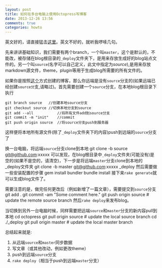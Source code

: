 ```yaml
---
layout: post
title: 如何在多台电脑上使用Octopress写博客
date: 2013-12-26 13:56
comments: true
categories: howto
---
```

英文好的，请直接猛击[这里](http://blog.zerosharp.com/clone-your-octopress-to-blog-from-two-places/)。英文不好的，就听我啰嗦几句。

先来讲讲基础知识，我们需要有两个branch，一个叫`master`，这个是默认的，不能改，被存储在blog根目录的`_deploy`文件夹下，是用来存放生成好的blog站点文件的。另一个叫`source`(名字可以自己定义，此文中指定为*source*),是用来存放markdown源文件，theme，plugin等用于生成blog所需要的所有文件的。

<!--more-->

如果你是按照[这个](http://www.orcame.com/blog/2013/03/02/hello-git-world/)方式创建的博客，那么你远端是没有`source`分支的(如果远端已经创建`source分`支,请略过)。首先需要创建一个`source`分支，在本地blog根目录下执行

	git branch source	//创建本地source分支
	git checkout source	//切换本地分支到source
	git add --all			//将所有文件add到source分支
	git commit -m "init"	//commit
	git push origin source	//将source分支push到服务器

这样便将本地所有源文件(除了`_deploy`文件夹下的内容)push到远端的`source`分支了

换一台电脑，将远端`source`分支clone到本地
	git clone -b source git@github.com:xxxxx
可以发现，在blog根目录中`_deploy`文件夹(可能没有)是空的(如果不是空的，请清空)，下一步是将远端`master`分支clone到本地的_deploy文件夹
	git clone -b master git@github.com:xxxxx _deploy
然后需要做一些安装配置的步骤
	gem install bundler
	bundle install
接下来`rake generate`就可以生成blog文件了。

需要注意的是，做完任何更改后（例如新增了一篇文章），需要提交到`source`分支
	git add .
	git commit -am "Some comment here." 
	git push origin source  # update the remote source branch 
然后`rake deploy`来发布blog。

当切换到另外一台电脑时候，同样需要把远端`source`和`master`分支的新内容pull到本地
	cd octopress
	git pull origin source  # update the local source branch
	cd ./_deploy
	git pull origin master  # update the local master branch

总结起来就是:  
1. 从远端`source`和`master`同步数据  
2. 写文章（或其他改动，例如更改theme）  
3. push到远端`source`分支  
4. `rake deploy`（相当于push到远端`master`分支）  